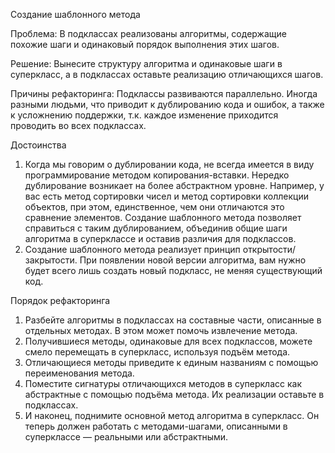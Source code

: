 Создание шаблонного метода

Проблема: В подклассах реализованы алгоритмы, содержащие похожие шаги и одинаковый порядок выполнения этих шагов.

Решение: Вынесите структуру алгоритма и одинаковые шаги в суперкласс, а в подклассах оставьте реализацию отличающихся шагов.

Причины рефакторинга: Подклассы развиваются параллельно. Иногда разными людьми, что приводит к дублированию кода и ошибок, а также к усложнению поддержки, т.к. каждое изменение приходится проводить во всех подклассах.

Достоинства

1. Когда мы говорим о дублировании кода, не всегда имеется в виду программирование методом копирования-вставки. Нередко дублирование возникает на более абстрактном уровне. Например, у вас есть метод сортировки чисел и метод сортировки коллекции объектов, при этом, единственное, чем они отличаются это сравнение элементов. Создание шаблонного метода позволяет справиться с таким дублированием, объединив общие шаги алгоритма в суперклассе и оставив различия для подклассов.
2. Создание шаблонного метода реализует принцип открытости/закрытости. При появлении новой версии алгоритма, вам нужно будет всего лишь создать новый подкласс, не меняя существующий код.

Порядок рефакторинга

1. Разбейте алгоритмы в подклассах на составные части, описанные в отдельных методах. В этом может помочь извлечение метода.
2. Получившиеся методы, одинаковые для всех подклассов, можете смело перемещать в суперкласс, используя подъём метода.
3. Отличающиеся методы приведите к единым названиям с помощью переименования метода.
4. Поместите сигнатуры отличающихся методов в суперкласс как абстрактные с помощью подъёма метода. Их реализации оставьте в подклассах.
5. И наконец, поднимите основной метод алгоритма в суперкласс. Он теперь должен работать с методами-шагами, описанными в суперклассе — реальными или абстрактными.
